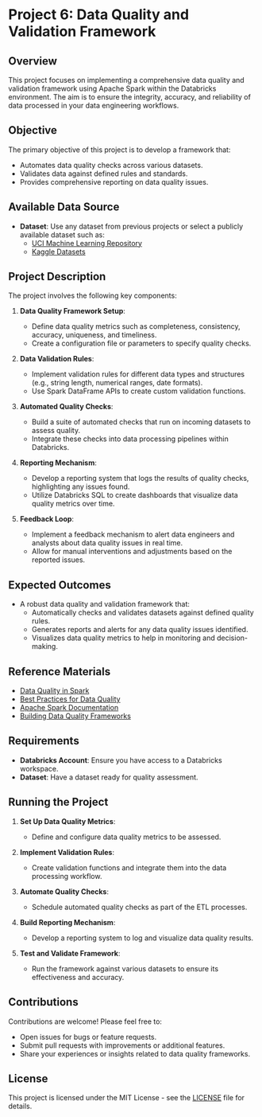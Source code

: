 # Project 6: Data Quality and Validation Framework

## Overview
This project focuses on implementing a comprehensive data quality and validation framework using Apache Spark within the Databricks environment. The aim is to ensure the integrity, accuracy, and reliability of data processed in your data engineering workflows.

## Objective
The primary objective of this project is to develop a framework that:
- Automates data quality checks across various datasets.
- Validates data against defined rules and standards.
- Provides comprehensive reporting on data quality issues.

## Available Data Source
- **Dataset**: Use any dataset from previous projects or select a publicly available dataset such as:
  - [UCI Machine Learning Repository](https://archive.ics.uci.edu/ml/index.php)
  - [Kaggle Datasets](https://www.kaggle.com/datasets)

## Project Description
The project involves the following key components:

1. **Data Quality Framework Setup**:
   - Define data quality metrics such as completeness, consistency, accuracy, uniqueness, and timeliness.
   - Create a configuration file or parameters to specify quality checks.

2. **Data Validation Rules**:
   - Implement validation rules for different data types and structures (e.g., string length, numerical ranges, date formats).
   - Use Spark DataFrame APIs to create custom validation functions.

3. **Automated Quality Checks**:
   - Build a suite of automated checks that run on incoming datasets to assess quality.
   - Integrate these checks into data processing pipelines within Databricks.

4. **Reporting Mechanism**:
   - Develop a reporting system that logs the results of quality checks, highlighting any issues found.
   - Utilize Databricks SQL to create dashboards that visualize data quality metrics over time.

5. **Feedback Loop**:
   - Implement a feedback mechanism to alert data engineers and analysts about data quality issues in real time.
   - Allow for manual interventions and adjustments based on the reported issues.

## Expected Outcomes
- A robust data quality and validation framework that:
  - Automatically checks and validates datasets against defined quality rules.
  - Generates reports and alerts for any data quality issues identified.
  - Visualizes data quality metrics to help in monitoring and decision-making.

## Reference Materials
- [Data Quality in Spark](https://www.databricks.com/glossary/data-quality)
- [Best Practices for Data Quality](https://towardsdatascience.com/10-best-practices-for-data-quality-in-data-science-5e4f68994f1b)
- [Apache Spark Documentation](https://spark.apache.org/docs/latest/)
- [Building Data Quality Frameworks](https://towardsdatascience.com/building-a-data-quality-framework-with-apache-spark-62ed1d9c9b3e)

## Requirements
- **Databricks Account**: Ensure you have access to a Databricks workspace.
- **Dataset**: Have a dataset ready for quality assessment.

## Running the Project
1. **Set Up Data Quality Metrics**:
   - Define and configure data quality metrics to be assessed.

2. **Implement Validation Rules**:
   - Create validation functions and integrate them into the data processing workflow.

3. **Automate Quality Checks**:
   - Schedule automated quality checks as part of the ETL processes.

4. **Build Reporting Mechanism**:
   - Develop a reporting system to log and visualize data quality results.

5. **Test and Validate Framework**:
   - Run the framework against various datasets to ensure its effectiveness and accuracy.

## Contributions
Contributions are welcome! Please feel free to:
- Open issues for bugs or feature requests.
- Submit pull requests with improvements or additional features.
- Share your experiences or insights related to data quality frameworks.

## License
This project is licensed under the MIT License - see the [LICENSE](LICENSE) file for details.

